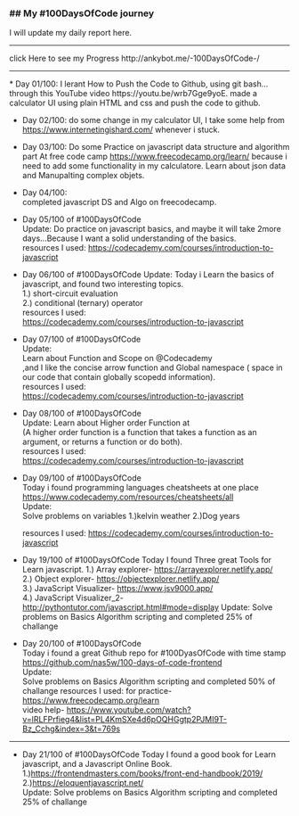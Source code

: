 
<h3> ## My #100DaysOfCode journey</h3>

I will update my daily report here.
<hr>
click Here to see my Progress  http://ankybot.me/-100DaysOfCode-/ 
<hr>
<article>
* Day 01/100: 
   I lerant How to Push the Code to Github, using git bash... through this YouTube video https://youtu.be/wrb7Gge9yoE. 
   made a calculator UI using plain HTML and css and push the code to github. <br>

* Day 02/100:
   do some change in my calculator UI, I take some help from https://www.internetingishard.com/ whenever i stuck.

* Day 03/100:
   Do some Practice on javascript data structure and algorithm part At free code camp https://www.freecodecamp.org/learn/ 
   because i need to add some functionality in my calculatore. 
   Learn about json data and Manupalting complex objets. 

* Day 04/100: <br>
   completed javascript DS and Algo on freecodecamp.


* Day 05/100 of #100DaysOfCode  
   Update:
   Do practice on javascript basics, and maybe it will take 2more days...Because I want a solid understanding of the basics.<br>
   resources I used:
   https://codecademy.com/courses/introduction-to-javascript


* Day 06/100 of #100DaysOfCode 
   Update:
   Today i Learn the basics of javascript, and found two interesting topics.<br>
  1.) short-circuit evaluation<br>
  2.) conditional (ternary) operator<br>
     resources I used:<br>
     https://codecademy.com/courses/introduction-to-javascript<br>
 

* Day 07/100 of #100DaysOfCode <br>
   Update:<br>
   Learn about Function and Scope on @Codecademy<br>
   ,and I like the concise arrow function and Global namespace ( space in our code that contain globally scopedd information).<br>
   resources I used:<br>
   https://codecademy.com/courses/introduction-to-javascript<br>
   
* Day 08/100 of #100DaysOfCode <br>
   Update:
   Learn about Higher order Function at<br>
   (A higher order function is a function that takes a function as an argument, or returns a function or do both).<br>
   resources I used:<br>
   https://codecademy.com/courses/introduction-to-javascript<br>
   

* Day 09/100 of #100DaysOfCode <br>
   Today i found programming languages cheatsheets at one place https://www.codecademy.com/resources/cheatsheets/all <br>
   Update: <br>
   Solve problems on variables
   1.)kelvin weather
   2.)Dog years
   
   resources I used:
   https://codecademy.com/courses/introduction-to-javascript


* Day 19/100 of #100DaysOfCode 
   Today I found Three great Tools for Learn javascript.
   1.) Array explorer-  https://arrayexplorer.netlify.app/<br>
   2.) Object explorer- https://objectexplorer.netlify.app/<br>
   3.) JavaScript Visualizer- https://www.jsv9000.app/<br>
   4.) JavaScript Visualizer_2- http://pythontutor.com/javascript.html#mode=display
   Update:
   Solve problems on Basics Algorithm scripting and completed 25% of challange<br>


* Day 20/100 of #100DaysOfCode <br>
   Today i found a great  Github repo for #100DyasOfCode with time stamp https://github.com/nas5w/100-days-of-code-frontend <br>
   Update: <br>
   Solve problems on Basics Algorithm scripting and completed 50% of challange
   resources I used:
   for practice- https://www.freecodecamp.org/learn<br>
   video help- https://www.youtube.com/watch?v=lRLFPrfieg4&list=PL4KmSXe4d6pOQHGgtp2PJMI9T-Bz_Cchg&index=3&t=769s
<hr>

* Day 21/100 of #100DaysOfCode 
   Today I found a good book for Learn javascript, and a Javascript Online Book.
   1.)https://frontendmasters.com/books/front-end-handbook/2019/<br>
   2.)https://eloquentjavascript.net/<br>
   Update:
   Solve problems on Basics Algorithm scripting and completed 25% of challange


</article>
